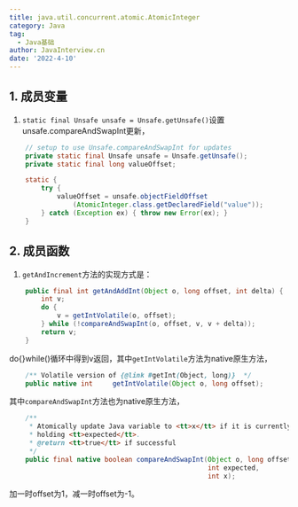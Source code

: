 ```yaml
---
title: java.util.concurrent.atomic.AtomicInteger
category: Java
tag:
  - Java基础
author: JavaInterview.cn
date: '2022-4-10'
---
```



## 1. 成员变量
1. `static final Unsafe unsafe = Unsafe.getUnsafe()`设置unsafe.compareAndSwapInt更新，
```java
    // setup to use Unsafe.compareAndSwapInt for updates
    private static final Unsafe unsafe = Unsafe.getUnsafe();
    private static final long valueOffset;

    static {
        try {
            valueOffset = unsafe.objectFieldOffset
                (AtomicInteger.class.getDeclaredField("value"));
        } catch (Exception ex) { throw new Error(ex); }
    }
```


## 2. 成员函数
1. `getAndIncrement`方法的实现方式是：
```java
    public final int getAndAddInt(Object o, long offset, int delta) {
        int v;
        do {
            v = getIntVolatile(o, offset);
        } while (!compareAndSwapInt(o, offset, v, v + delta));
        return v;
    }

```
do{}while()循环中得到v返回，其中`getIntVolatile`方法为native原生方法，
```java
    /** Volatile version of {@link #getInt(Object, long)}  */
    public native int     getIntVolatile(Object o, long offset);

```
其中`compareAndSwapInt`方法也为native原生方法，
```java
    /**
     * Atomically update Java variable to <tt>x</tt> if it is currently
     * holding <tt>expected</tt>.
     * @return <tt>true</tt> if successful
     */
    public final native boolean compareAndSwapInt(Object o, long offset,
                                                  int expected,
                                                  int x);

```
加一时offset为1，减一时offset为-1。
